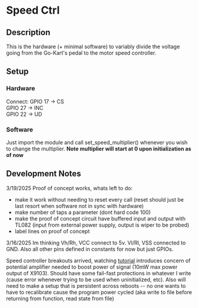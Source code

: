 # Speed Ctrl
## Description
This is the hardware (+ minimal software) to variably divide the voltage going from the Go-Kart's pedal to the motor speed controller.

## Setup
### Hardware
Connect:
GPIO 17 -> CS\
GPIO 27 -> INC\
GPIO 22 -> UD

### Software
Just import the module and call set_speed_multiplier() whenever you wish to change the multiplier. **Note multiplier will start at 0 upon initialization as of now**

## Development Notes
3/19/2025
Proof of concept works, whats left to do:
- make it work without needing to reset every call (reset should just be last resort when software not in sync with hardware)
- make number of taps a parameter (dont hard code 100)
- make the proof of concept circuit have buffered input and output with TL082 (input from external power supply, output is wiper to be probed)
- label lines on proof of concept

3/16/2025
Im thinking Vh/Rh, VCC  connect to 5v. Vl/Rl, VSS connected to GND. Also all other pins defined in constants for now but just GPIOs.

Speed controller breakouts arrived, watching [tutorial](https://www.youtube.com/watch?v=Zy50ZGSJLqM) introduces concern of potential amplifier needed to boost power of signal (10mW max power output of X9103). Should have some fail-fast protections in whatever I write (cause error whenever trying to be used when uninitialized, etc). Also will need to make a setup that is persistent across reboots -- no one wants to have to recalibrate cause the program power cycled (aka write to file before returning from function, read state from file)
